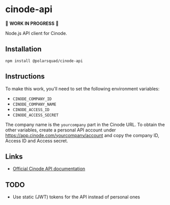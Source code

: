 # cinode-api

🚧 **WORK IN PROGRESS** 🚧

Node.js API client for Cinode.

## Installation

`npm install @polarsquad/cinode-api`

## Instructions

To make this work, you'll need to set the following environment variables:

- `CINODE_COMPANY_ID`
- `CINODE_COMPANY_NAME`
- `CINODE_ACCESS_ID`
- `CINODE_ACCESS_SECRET`

The company name is the `yourcompany` part in the Cinode URL. To obtain the other variables, create a personal API account under <https://app.cinode.com/yourcompany/account> and copy the company ID, Access ID and Access secret.

## Links

- [Official Cinode API documentation](https://api.cinode.com/docs/index.html)

## TODO

- Use static (JWT) tokens for the API instead of personal ones
